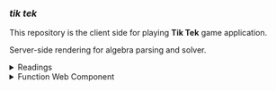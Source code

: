 ### _tik tek_

This repository is the client side for playing **Tik Tek** game application.

Server-side rendering for algebra parsing and solver.

<details>
<summary>Readings</summary>

https://html.spec.whatwg.org

https://dom.spec.whatwg.org/

https://mostly-adequate.gitbook.io/mostly-adequate-guide

https://gomakethings.com/articles/

https://www.stefanjudis.com/blog/

https://eisenbergeffect.medium.com/debunking-web-component-myths-and-misconceptions-ea9bb13daf61

https://github.com/stefanjudis/sparkly-text

https://medium.com/swlh/functional-web-components-90a0edc2aa90

https://stackoverflow.com/questions/73013528/is-it-possible-to-create-web-components-without-using-class
</details>

<details>
<summary>Function Web Component</summary>

Read about Reflect and Proxy native objects 

```javascript
function CustomElement() {
    return Reflect.construct(HTMLElement, [], CustomElement);
}
Object.setPrototypeOf(CustomElement.prototype, HTMLElement.prototype);
Object.setPrototypeOf(CustomElement, HTMLElement);

customElements.define('custom-element', CustomElement);
```
</details>